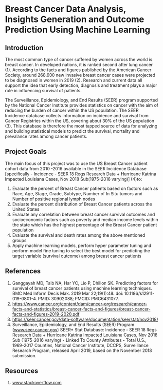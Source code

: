 # Breast Cancer Data Analysis, Insights Generation and Outcome Prediction Using Machine Learning

## Introduction

The most common type of cancer suffered by women across the world is breast cancer. In developed nations, it is ranked second after lung cancer (1). According to the facts and figures published by the American Cancer Society, around 268,600 new invasive breast cancer cases were projected to  be diagnosed in women in 2019 (2). Research and current data all support the idea that early detection, diagnosis and treatment plays a major role in influencing survival of patients.  

The Surveillance, Epidemiology, and End Results (SEER) program supported by the National Cancer Institute provides statistics on cancer with the aim of reducing the burden of cancer within the US population. The SEER Incidence database collects information on incidence and survival from Cancer Registries within the US, covering about 30% of the US population (3). This database is therefore the most tapped source of data for analyzing and building statistical models to predict the survival, mortality and prevalance rates among cancer patients.  

## Project Goals

The main focus of this project was to use the US Breast Cancer patient cohort data from 2010 -2016 available in the SEER Incidence Database [specifically - Incidence - SEER 18 Regs Research Data + Hurricane Katrina Impacted Louisiana Cases, Nov 2018 Sub(1975-2016 varying)] (4)to:  

1. Evaluate the percent of Breast Cancer patients based on factors such as Race, Age, Stage, Grade, Subtype, Number of In Situ tumors and Number of positive regional lymph nodes
2. Evaluate the percent distribution of Breast Cancer patients across the United States  
3.	Evaluate any correlation between breast cancer survival outcomes and socioeconomic factors such as poverty and median income levels within the state which has the highest percentage of the Breast Cancer patient population
4.	Evaluate the survival and death rates among the above mentioned groups
5.	Apply machine learning models, perform hyper parameter tuning and perform model fine tuning to select the best model for predicting the target variable (survival outcome) among breast cancer patients 
 
## References

1.	Ganggayah MD, Taib NA, Har YC, Lio P, Dhillon SK. Predicting factors for survival of breast cancer patients using machine learning techniques. BMC Med Inform Decis Mak. 2019 Mar 22;19(1):48. doi: 10.1186/s12911-019-0801-4. PMID: 30902088; PMCID: PMC6431077.
2.	https://www.cancer.org/content/dam/cancer-org/research/cancer-facts-and-statistics/breast-cancer-facts-and-figures/breast-cancer-facts-and-figures-2019-2020.pdf
3.	https://seer.cancer.gov/data-software/documentation/seerstat/nov2018/
4. Surveillance, Epidemiology, and End Results (SEER) Program (www.seer.cancer.gov) SEER* Stat Database: Incidence - SEER 18 Regs Research Data + Hurricane Katrina Impacted Louisiana Cases, Nov 2018 Sub (1975-2016 varying) - Linked To County Attributes - Total U.S., 1969-2017 Counties, National Cancer Institute, DCCPS, Surveillance Research Program, released April 2019, based on the November 2018 submission.

## Resources

1. www.stackoverflow.com

